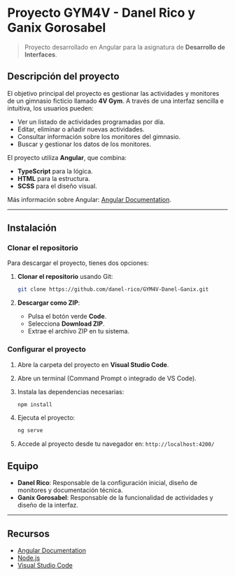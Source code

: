# Proyecto GYM4V - Danel Rico y Ganix Gorosabel

> Proyecto desarrollado en Angular para la asignatura de **Desarrollo de Interfaces**.

## Descripción del proyecto

El objetivo principal del proyecto es gestionar las actividades y monitores de un gimnasio ficticio llamado **4V Gym**. A través de una interfaz sencilla e intuitiva, los usuarios pueden:

- Ver un listado de actividades programadas por día.
- Editar, eliminar o añadir nuevas actividades.
- Consultar información sobre los monitores del gimnasio.
- Buscar y gestionar los datos de los monitores.

El proyecto utiliza **Angular**, que combina:
- **TypeScript** para la lógica.
- **HTML** para la estructura.
- **SCSS** para el diseño visual.

Más información sobre Angular: [Angular Documentation](https://angular.io/).

---

## Instalación

### Clonar el repositorio

Para descargar el proyecto, tienes dos opciones:

1. **Clonar el repositorio** usando Git:

   ```bash
   git clone https://github.com/danel-rico/GYM4V-Danel-Ganix.git

2. **Descargar como ZIP**:
   - Pulsa el botón verde **Code**.
   - Selecciona **Download ZIP**.
   - Extrae el archivo ZIP en tu sistema.

### Configurar el proyecto

1. Abre la carpeta del proyecto en **Visual Studio Code**.
2. Abre un terminal (Command Prompt o integrado de VS Code).
3. Instala las dependencias necesarias:

   ```bash
   npm install
   
4. Ejecuta el proyecto:

   ```bash
   ng serve

5. Accede al proyecto desde tu navegador en: `http://localhost:4200/`


## Equipo

- **Danel Rico**: Responsable de la configuración inicial, diseño de monitores y documentación técnica.
- **Ganix Gorosabel**: Responsable de la funcionalidad de actividades y diseño de la interfaz.

---

## Recursos

- [Angular Documentation](https://angular.io/)
- [Node.js](https://nodejs.org/)
- [Visual Studio Code](https://code.visualstudio.com/)



